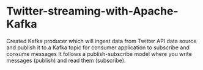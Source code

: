 # Twitter-streaming-with-Apache-Kafka
Created Kafka producer which will ingest data from Twitter API data source and publish it to a Kafka topic for consumer application to subscribe and consume messages  It follows a publish-subscribe model where you write messages (publish) and read them (subscribe).

